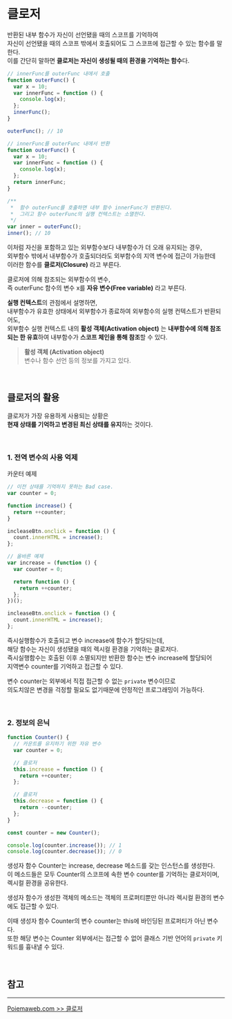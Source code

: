 # 클로저

반환된 내부 함수가 자신이 선언됐을 때의 스코프를 기억하여  
자신이 선언됐을 때의 스코프 밖에서 호출되어도 그 스코프에 접근할 수 있는 함수를 말한다.  
이를 간단히 말하면 **클로저는 자신이 생성될 때의 환경을 기억하는 함수**다.

```js
// innerFunc를 outerFunc 내에서 호출
function outerFunc() {
  var x = 10;
  var innerFunc = function () {
    console.log(x);
  };
  innerFunc();
}

outerFunc(); // 10
```

```js
// innerFunc를 outerFunc 내에서 반환
function outerFunc() {
  var x = 10;
  var innerFunc = function () {
    console.log(x);
  };
  return innerFunc;
}

/**
 *  함수 outerFunc를 호출하면 내부 함수 innerFunc가 반환된다.
 *  그리고 함수 outerFunc의 실행 컨텍스트는 소멸한다.
 */
var inner = outerFunc();
inner(); // 10
```

이처럼 자신을 포함하고 있는 외부함수보다 내부함수가 더 오래 유지되는 경우,  
외부함수 밖에서 내부함수가 호출되더라도 외부함수의 지역 변수에 접근이 가능한데  
이러한 함수를 **클로저(Closure)** 라고 부른다.

클로저에 의해 참조되는 외부함수의 변수,  
즉 outerFunc 함수의 변수 x를 **자유 변수(Free variable)** 라고 부른다.

**실행 컨텍스트**의 관점에서 설명하면,  
 내부함수가 유효한 상태에서 외부함수가 종료하여 외부함수의 실행 컨텍스트가 반환되어도,  
 외부함수 실행 컨텍스트 내의 **활성 객체(Activation object)** 는 **내부함수에 의해 참조되는 한 유효**하여 내부함수가 **스코프 체인을 통해 참조**할 수 있다.

> **활성 객체 (Activation object)**  
> 변수나 함수 선언 등의 정보를 가지고 있다.

<br />

## **클로저의 활용**

클로저가 가장 유용하게 사용되는 상황은  
**현재 상태를 기억하고 변경된 최신 상태를 유지**하는 것이다.

<br>

### **1. 전역 변수의 사용 억제**

카운터 예제

```js
// 이전 상태를 기억하지 못하는 Bad case.
var counter = 0;

function increase() {
  return ++counter;
}

incleaseBtn.onclick = function () {
  count.innerHTML = increase();
};
```

```js
// 올바른 예제
var increase = (function () {
  var counter = 0;

  return function () {
    return ++counter;
  };
})();

incleaseBtn.onclick = function () {
  count.innerHTML = increase();
};
```

즉시실행함수가 호출되고 변수 increase에 함수가 할당되는데,  
해당 함수는 자신이 생성됐을 때의 렉시컬 환경을 기억하는 클로저다.  
즉시실행함수는 호출된 이후 소멸되지만 반환한 함수는 변수 increase에 할당되어  
지역변수 counter를 기억하고 접근할 수 있다.

변수 counter는 외부에서 직접 접근할 수 없는 `private` 변수이므로  
 의도치않은 변경을 걱정할 필요도 없기때문에 안정적인 프로그래밍이 가능하다.

<br />

### **2. 정보의 은닉**

```js
function Counter() {
  // 카운트를 유지하기 위한 자유 변수
  var counter = 0;

  // 클로저
  this.increase = function () {
    return ++counter;
  };

  // 클로저
  this.decrease = function () {
    return --counter;
  };
}

const counter = new Counter();

console.log(counter.increase()); // 1
console.log(counter.decrease()); // 0
```

생성자 함수 Counter는 increase, decrease 메소드를 갖는 인스턴스를 생성한다.  
이 메소드들은 모두 Counter의 스코프에 속한 변수 counter를 기억하는 클로저이며,  
렉시컬 환경을 공유한다.

생성자 함수가 생성한 객체의 메소드는 객체의 프로퍼티뿐만 아니라 렉시컬 환경의 변수에도 접근할 수 있다.

이때 생성자 함수 Counter의 변수 counter는 this에 바인딩된 프로퍼티가 아닌 변수다.  
또한 해당 변수는 Counter 외부에서는 접근할 수 없어 클래스 기반 언어의 `private` 키워드를 흉내낼 수 있다.

<br />

## **참고**

---

[Poiemaweb.com >> 클로저](https://poiemaweb.com/js-closure)

